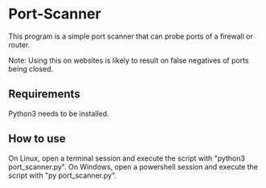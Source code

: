 # Port-Scanner
This program is a simple port scanner that can probe ports of a firewall or router.

Note: Using this on websites is likely to result on false negatives of ports being closed.

## Requirements
Python3 needs to be installed.

## How to use
On Linux, open a terminal session and execute the script with "python3 port_scanner.py". On Windows, open a powershell session and execute the script with "py port_scanner.py". 

